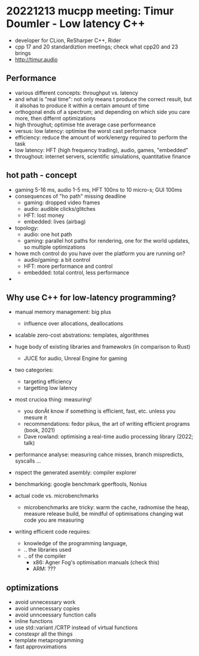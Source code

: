# 20221213 mucpp meeting: Timur Doumler - Low latency C++
* developer for CLion, ReSharper C++, Rider
* cpp 17 and 20 standardiztion meetings; check what cpp20 and 23 brings
* http://timur.audio

## Performance
* various different concepts: throughput vs. latency
* and what is "real time": not only means t produce the correct result, but it alsohas to produce it within a certain amount of time
* orthogonal ends of a spectrum; and depending on which side you care more, then differnt optimizations
* high throughut; optimise hte average case performeance
* versus: low latency: optimise the worst cast performance
* efficiency: reduce the amount of work/energy required to perform the task
* low latency: HFT (high frequency trading), audio, games, "embedded"
* throughout: internet servers, scientific simulations, quantitative finance

## hot path - concept
* gaming 5-16 ms, audio 1-5 ms, HFT 100ns to 10 micro-s; GUI 100ms
* consequences of "ho path" missing deadline
  * gaming: dropped video frames
  * audio: audible clicks/glitches
  * HFT: lost money
  * embedded: lives (airbag)
* topology:
  * audio: one hot path
  * gaming: parallel hot paths for rendering, one for the world updates, so multiple optimizations
* howe mch control do you have over the platform you are running on?
  * audio/gaming: a bit control
  * HFT: more performance and control
  * embedded: total control, less performance
* 
## Why use C++ for low-latency programming?
* manual memory management: big plus
  * influence over allocations, deallocations
* scalable zero-cost abstrations: templates, algorithmes
* huge body of existing libraries and framewokrs (in comparison to Rust)
  * JUCE for audio, Unreal Engine for gaming

* two categories:
  * targeting efficiency
  * targetting low latency
* most crucioa thing: measuring!
  * you donÄt know if something is efficient, fast, etc. unless you mesure it
  * recommendations: fedor pikus, the art of writing efficient programs (book, 2021)
  * Dave rowland: optimising a real-time audio processing library (2022; talk)
* performance analyse: measuring cahce misses, branch mispredicts, syscalls ...
* nspect the generated asembly: compiler explorer
* benchmarking: google benchmark gperftools, Nonius
* actual code vs. microbenchmarks
  * microbenchmarks are tricky: warm the cache, radnomise the heap, measure release build, be mindful of optimisations changing wat code you are measuring
* writing efficient code requires:
  * knowledge of the programming language,
  * .. the libraries used
  * .. of the compiler
    * x86: Agner Fog's optimisation manuals (check this)
	* ARM: ???
	
## optimizations
* avoid unnecessary work
* avoid unnecessary copies
* avoid unnceessary function calls
* inline functions
* use std::variant /CRTP instead of virtual functions
* constexpr all the things
* template metaprogramming
* fast approvximations



  
